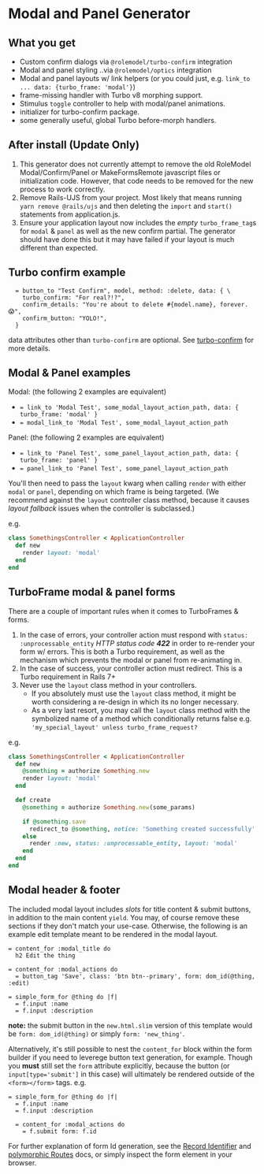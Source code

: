 # Modal and Panel Generator

## What you get

* Custom confirm dialogs via `@rolemodel/turbo-confirm` integration
* Modal and panel styling ..via `@rolemodel/optics` integration
* Modal and panel layouts w/ link helpers (or you could just, e.g. `link_to ... data: {turbo_frame: 'modal'}`)
* frame-missing handler with Turbo v8 morphing support.
* Stimulus `toggle` controller to help with modal/panel animations.
* initializer for turbo-confirm package.
* some generally useful, global Turbo before-morph handlers.

## After install (Update Only)

1. This generator does not currently attempt to remove the old RoleModel Modal/Confirm/Panel or MakeFormsRemote javascript files or initialization code.  However, that code needs to be removed for the new process to work correctly.
2. Remove Rails-UJS from your project. Most likely that means running `yarn remove @rails/ujs` and then deleting the `import` and `start()` statements from application.js.
3. Ensure your application layout now includes the *empty* `turbo_frame_tag`s for `modal` & `panel` as well as the new confirm partial.  The generator should have done this but it may have failed if your layout is much different than expected.

## Turbo confirm example

```slim
  = button_to "Test Confirm", model, method: :delete, data: { \
    turbo_confirm: "For real?!?",
    confirm_details: "You're about to delete #{model.name}, forever. 😱",
    confirm_button: "YOLO!",
  }
```

data attributes other than `turbo-confirm` are optional.  See [turbo-confirm](https://github.com/RoleModel/turbo-confirm) for more details.

## Modal & Panel examples

Modal: (the following 2 examples are equivalent)

* `= link_to 'Modal Test', some_modal_layout_action_path, data: { turbo_frame: 'modal' }`
* `= modal_link_to 'Modal Test', some_modal_layout_action_path`

Panel: (the following 2 examples are equivalent)

* `= link_to 'Panel Test', some_panel_layout_action_path, data: { turbo_frame: 'panel' }`
* `= panel_link_to 'Panel Test', some_panel_layout_action_path`

You'll then need to pass the `layout` kwarg when calling `render` with either `modal` or `panel`, depending on which frame is being targeted.  (We recommend against the `layout` controller class method, because it causes *layout fallback* issues when the controller is subclassed.)

e.g.

```ruby
class SomethingsController < ApplicationController
  def new
    render layout: 'modal'
  end
end
```

## TurboFrame modal & panel forms

There are a couple of important rules when it comes to TurboFrames & forms.

1. In the case of errors, your controller action must respond with `status: :unprocessable_entity` *HTTP status code __422__* in order to re-render your form w/ errors.  This is both a Turbo requirement, as well as the mechanism which prevents the modal or panel from re-animating in.
2. In the case of success, your controller action must redirect.  This is a Turbo requirement in Rails 7+
3. Never use the `layout` class method in your controllers.
   * If you absolutely must use the `layout` class method, it might be worth considering a re-design in which its no longer necessary.
   * As a very last resort, you may call the `layout` class method with the symbolized name of a method which conditionally returns false e.g. `'my_special_layout' unless turbo_frame_request?`

e.g.

```ruby
class SomethingsController < ApplicationController
  def new
    @something = authorize Something.new
    render layout: 'modal'
  end

  def create
    @something = authorize Something.new(some_params)

    if @something.save
      redirect_to @something, notice: 'Something created successfully'
    else
      render :new, status: :unprocessable_entity, layout: 'modal'
    end
  end
end
```

## Modal header & footer

The included modal layout includes *slots* for title content & submit buttons, in addition to the main content `yield`.  You may, of course remove these sections if they don't match your use-case.  Otherwise, the following is an example edit template meant to be rendered in the modal layout.

```slim
= content_for :modal_title do
  h2 Edit the thing

= content_for :modal_actions do
  = button_tag 'Save', class: 'btn btn--primary', form: dom_id(@thing, :edit)

= simple_form_for @thing do |f|
  = f.input :name
  = f.input :description
```

__note:__ the submit button in the `new.html.slim` version of this template would be `form: dom_id(@thing)` or simply `form: 'new_thing'`.

Alternatively, it's still possible to nest the `content_for` block within the form builder if you need to leverege button text generation, for example.  Though you __must__ still set the `form` attribute explicitly, because the button (or `input[type='submit']` in this case) will ultimately be rendered outside of the `<form></form>` tags. e.g.

```slim
= simple_form_for @thing do |f|
  = f.input :name
  = f.input :description

  = content_for :modal_actions do
    = f.submit form: f.id
```

For further explanation of form Id generation, see the [Record Identifier](https://api.rubyonrails.org/classes/ActionView/RecordIdentifier.html) and [polymorphic Routes](https://api.rubyonrails.org/classes/ActionDispatch/Routing/PolymorphicRoutes.html) docs, or simply inspect the form element in your browser.
